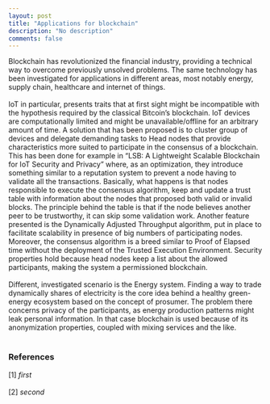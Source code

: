 ```yaml
---
layout: post
title: "Applications for blockchain"
description: "No description"
comments: false
---
```


Blockchain has revolutionized the financial industry, providing a technical way to overcome previously unsolved problems. The same technology has been investigated for applications in different areas, most notably energy, supply chain, healthcare and internet of things. <br>
<br>
IoT in particular, presents traits that at first sight might be incompatible with the hypothesis required by the classical Bitcoin’s blockchain. IoT devices are computationally limited and might be unavailable/offline for an arbitrary amount of time. A solution that has been proposed is to cluster group of devices and delegate demanding tasks to Head nodes that provide characteristics more suited to participate in the consensus of a blockchain. This has been done for example in “LSB: A Lightweight Scalable Blockchain for IoT Security and Privacy” where, as an optimization, they introduce something similar to a reputation system to prevent a node having to validate all the transactions. Basically, what happens is that nodes responsible to execute the consensus algorithm, keep and update a trust table with information about the nodes that proposed both valid or invalid blocks. The principle behind the table is that if the node believes another peer to be trustworthy, it can skip some validation work. Another feature presented is the Dynamically Adjusted Throughput algorithm, put in place to facilitate scalability in presence of big numbers of participating nodes. Moreover, the consensus algorithm is a breed similar to Proof of Elapsed time without the deployment of the Trusted Execution Environment. Security properties hold because head nodes keep a list about the allowed participants, making the system a permissioned blockchain. <br>
<br>
Different, investigated scenario is the Energy system. Finding a way to trade dynamically shares of electricity is the core idea behind a healthy green-energy ecosystem based on the concept of prosumer. The problem there concerns privacy of the participants, as energy production patterns might leak personal information. In that case blockchain is used because of its anonymization properties, coupled with mixing services and the like.<br>
<br>
### References
[1] <i>first</i><br>
<br>
[2] <i>second</i><br>
<br>